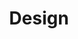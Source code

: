 ---
layout: expertise_area
title: Design
description: >-
  Human-centered design can be used to help solve some of the world’s biggest problems. Our design-led approach centers the people facing these problems. It focuses on understanding people’s desires and needs, coming up with new ideas, and rapidly prototyping potential solutions.
icon_path: /img/icons/expertise-icon-design-white.png
---
